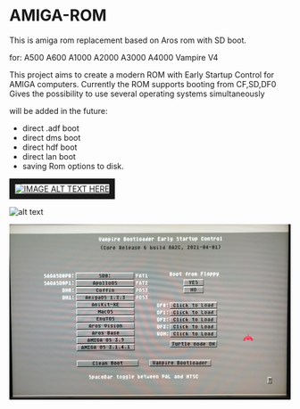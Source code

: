 # AMIGA-ROM
This is amiga rom replacement based on Aros rom with SD boot. 

for: A500 A600 A1000 A2000 A3000 A4000 Vampire V4

This project aims to create a modern ROM with Early Startup Control for AMIGA computers.
Currently the ROM supports booting from CF,SD,DF0 
Gives the possibility to use several operating systems simultaneously


will be added in the future:

- direct .adf boot
- direct dms boot
- direct hdf boot
- direct lan boot
- saving Rom options to disk.

<a href="http://www.youtube.com/watch?feature=player_embedded&v=uOaze27mLO8
" target="_blank"><img src="http://img.youtube.com/vi/uOaze27mLO8/0.jpg" 
alt="IMAGE ALT TEXT HERE" width="240" height="180" border="10" /></a>

![alt text](https://github.com/patapik/AMIGA-ROM/blob/main/rom11.jpg "Logo Title Text 1")

![alt text](https://github.com/patapik/AMIGA-ROM/blob/main/roompic.jpg "Logo Title Text 1")
